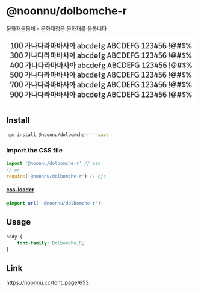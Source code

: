 # @noonnu/dolbomche-r

문화재돌봄체 - 문화재청은 문화재를 돌봅니다

![example](./example.png)

## Install

```bash
npm install @noonnu/dolbomche-r --save
```

### Import the CSS file

```js
import '@noonnu/dolbomche-r' // esm
// or
require('@noonnu/dolbomche-r') // cjs
```

#### [css-loader](https://github.com/webpack-contrib/css-loader)

```css
@import url('~@noonnu/dolbomche-r');
```

## Usage

```css
body {
    font-family: Dolbomche_R;
}
```

## Link

https://noonnu.cc/font_page/653
